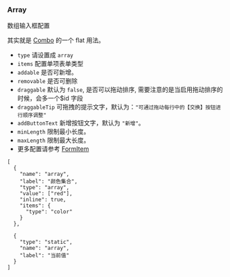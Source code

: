 ### Array

数组输入框配置

其实就是 [Combo](./combo.md) 的一个 flat 用法。

-   `type` 请设置成 `array`
-   `items` 配置单项表单类型
-   `addable` 是否可新增。
-   `removable` 是否可删除
-   `draggable` 默认为 `false`, 是否可以拖动排序, 需要注意的是当启用拖动排序的时候，会多一个\$id 字段
-   `draggableTip` 可拖拽的提示文字，默认为：`"可通过拖动每行中的【交换】按钮进行顺序调整"`
-   `addButtonText` 新增按钮文字，默认为 `"新增"`。
-   `minLength` 限制最小长度。
-   `maxLength` 限制最大长度。
-   更多配置请参考 [FormItem](./FormItem.md)

```schema:height="450" scope="form"
[
  {
    "name": "array",
    "label": "颜色集合",
    "type": "array",
    "value": ["red"],
    "inline": true,
    "items": {
      "type": "color"
    }
  },

  {
    "type": "static",
    "name": "array",
    "label": "当前值"
  }
]
```

